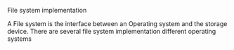 File system implementation

A File system is the interface between an Operating system and the storage device.
There are several file system implementation different operating systems
